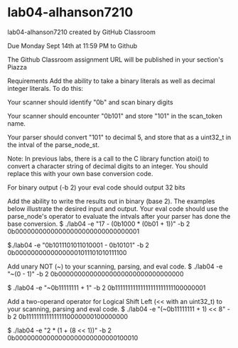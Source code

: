 # lab04-alhanson7210
lab04-alhanson7210 created by GitHub Classroom

Due
Monday Sept 14th at 11:59 PM to Github

The Github Classroom assignment URL will be published in your section's Piazza

Requirements
Add the ability to take a binary literals as well as decimal integer literals. To do this:

Your scanner should identify "0b" and scan binary digits

Your scanner should encounter "0b101" and store "101" in the scan_token name.

Your parser should convert "101" to decimal 5, and store that as a uint32_t in the intval of the parse_node_st. 

Note: In previous labs, there is a call to the C library function atoi() to convert a character string of decimal digits to an integer. You should replace this with your own base conversion code.

For binary output (-b 2) your eval code should output 32 bits

Add the ability to write the results out in binary (base 2). The examples below illustrate the desired input and output. Your eval code should use the parse_node's operator to evaluate the intvals after your parser has done the base conversion.
$ ./lab04 -e "17 - (0b1000 * (0b01 + 1))" -b 2
0b00000000000000000000000000000001

$./lab04 -e "0b1011101011010001 - 0b10101" -b 2
0b00000000000000001011101010111100

Add unary NOT (~) to your scanning, parsing, and eval code.
$ ./lab04 -e "~(0 - 1)" -b 2
0b00000000000000000000000000000000

$ ./lab04 -e "~0b11111111 + 1" -b 2
0b11111111111111111111111100000001

Add a two-operand operator for Logical Shift Left (<< with an uint32_t) to your scanning, parsing and eval code.
$ ./lab04 -e "(~0b11111111 + 1) << 8" -b 2
0b11111111111111110000000100000000

$ ./lab04 -e "2 * (1 + (8 << 1))" -b 2
0b00000000000000000000000000100010
